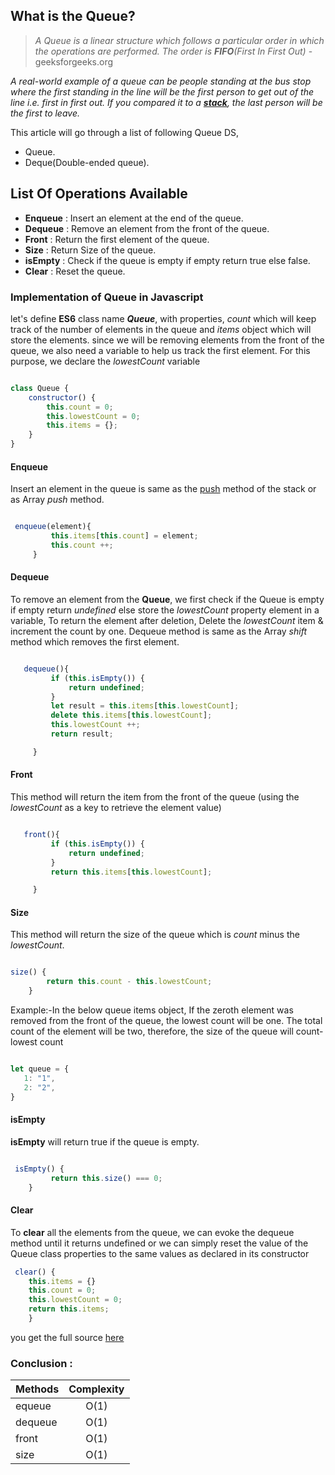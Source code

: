 ## What is the Queue?

>*A Queue is a linear structure which follows a particular order in which the operations are performed. The order is __FIFO__(First In First Out)* 
-geeksforgeeks.org

*A real-world example of a queue can be people standing at the bus stop where the first standing in the line will be the first person to get out of the line i.e. first in first out. If you compared it to a [__stack__](https://dev.to/swarup260/data-structures-algorithms-in-javascript-stack-1ilb), the last person will be the first to leave.*

This article will go through a list of following Queue DS,
* Queue.
* Deque(Double-ended queue).

## List Of Operations Available  

* __Enqueue__   : Insert an element at the end of the queue.
* __Dequeue__    : Remove an element from the front of the queue. 
* __Front__    : Return the first element of the queue.
* __Size__    : Return Size of the queue.
* __isEmpty__ : Check if the queue is empty if empty return true else false.
* __Clear__   : Reset the queue.

### Implementation of Queue in Javascript 

let's define __ES6__ class name __*Queue*__, with properties, *count* which will keep track of the number of elements in the queue and *items* object which will store the elements. since we will be removing elements from the front of the queue, we also need a variable to help us track the first element. For this purpose, we declare the *lowestCount* variable

```javascript

class Queue {
    constructor() {
        this.count = 0;
        this.lowestCount = 0;
        this.items = {};
    }
}

```
#### __Enqueue__

Insert an element in the queue is same as the [push](https://dev.to/swarup260/data-structures-algorithms-in-javascript-stack-1ilb#push) method of the stack or as Array *push* method. 

```javascript

 enqueue(element){
         this.items[this.count] = element;
         this.count ++;
     }

```

#### __Dequeue__ 
To remove an element from the __Queue__, we first check if the Queue is empty if empty return *undefined* else store the *lowestCount* property element in a variable, To return the element after deletion, Delete the *lowestCount* item & increment the count by one. Dequeue method is same as the Array *shift* method which removes the first element.
```javascript

   dequeue(){
         if (this.isEmpty()) {
             return undefined;
         }
         let result = this.items[this.lowestCount]; 
         delete this.items[this.lowestCount]; 
         this.lowestCount ++; 
         return result; 

     }
```

#### __Front__
This method will return the item from the front of the queue (using the *lowestCount* as a key to retrieve the element value)

```javascript

   front(){
         if (this.isEmpty()) {
             return undefined;
         }
         return this.items[this.lowestCount];

     }
```

#### __Size__
This method will return the size of the queue which is *count* minus the *lowestCount*.

```javascript

size() {
        return this.count - this.lowestCount;
    }
```
Example:-In the below queue items object, If the zeroth element was removed from the front of the queue, the lowest count will be one. The total count of the element will be  two, therefore, the size of the queue will count-lowest count

```javascript

let queue = {
   1: "1",
   2: "2",
}

```


#### __isEmpty__ 
__isEmpty__ will return true if the queue is empty.

```javascript

 isEmpty() {
         return this.size() === 0;
    }
```

#### __Clear__ 

To __clear__ all the elements from the queue, we can evoke the dequeue method until it returns undefined or we can simply reset the value of the Queue class properties to the same values as declared in its constructor

```javascript
 clear() {
    this.items = {}
    this.count = 0;
    this.lowestCount = 0;
    return this.items;
    }
```
you get the full source [here](https://github.com/swarup260/Learning_Algorithms/blob/master/data_structure/Queue.js)

### Conclusion : 



| Methods       | Complexity    |
| ------------- |:-------------:| 
| equeue        | O(1)          | 
| dequeue       | O(1)          |  
| front         | O(1)          | 
| size          | O(1)          | 